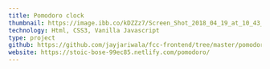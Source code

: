 ```yaml
---
title: Pomodoro clock
thumbnail: https://image.ibb.co/kDZZz7/Screen_Shot_2018_04_19_at_10_43_10_PM.png
technology: Html, CSS3, Vanilla Javascript
type: project
github: https://github.com/jayjariwala/fcc-frontend/tree/master/pomodoro
website: https://stoic-bose-99ec85.netlify.com/pomodoro/
---
```


